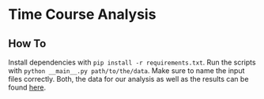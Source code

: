 # Time Course Analysis

## How To
Install dependencies with `pip install -r requirements.txt`.
Run the scripts with `python __main__.py path/to/the/data`. Make sure to name the input files correctly.
Both, the data for our analysis as well as the results can be found [here](https://github.com/janniclas/FoPro-data).